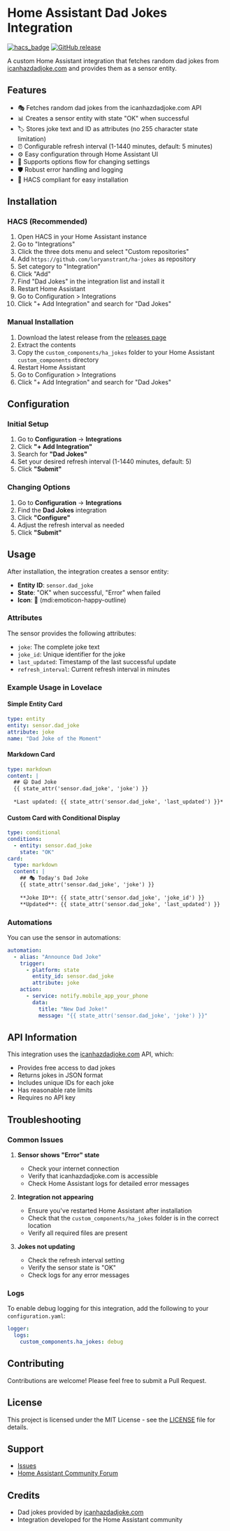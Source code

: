 # Home Assistant Dad Jokes Integration

[![hacs_badge](https://img.shields.io/badge/HACS-Custom-orange.svg)](https://github.com/custom-components/hacs)
[![GitHub release](https://img.shields.io/github/release/loryanstrant/ha-jokes.svg)](https://github.com/loryanstrant/ha-jokes/releases)

A custom Home Assistant integration that fetches random dad jokes from [icanhazdadjoke.com](https://icanhazdadjoke.com/) and provides them as a sensor entity.

## Features

- 🎭 Fetches random dad jokes from the icanhazdadjoke.com API
- 📊 Creates a sensor entity with state "OK" when successful
- 🏷️ Stores joke text and ID as attributes (no 255 character state limitation)
- ⏰ Configurable refresh interval (1-1440 minutes, default: 5 minutes)
- ⚙️ Easy configuration through Home Assistant UI
- 🔄 Supports options flow for changing settings
- 🛡️ Robust error handling and logging
- 📱 HACS compliant for easy installation

## Installation

### HACS (Recommended)

1. Open HACS in your Home Assistant instance
2. Go to "Integrations"
3. Click the three dots menu and select "Custom repositories"
4. Add `https://github.com/loryanstrant/ha-jokes` as repository
5. Set category to "Integration"
6. Click "Add"
7. Find "Dad Jokes" in the integration list and install it
8. Restart Home Assistant
9. Go to Configuration > Integrations
10. Click "+ Add Integration" and search for "Dad Jokes"

### Manual Installation

1. Download the latest release from the [releases page](https://github.com/loryanstrant/ha-jokes/releases)
2. Extract the contents
3. Copy the `custom_components/ha_jokes` folder to your Home Assistant `custom_components` directory
4. Restart Home Assistant
5. Go to Configuration > Integrations
6. Click "+ Add Integration" and search for "Dad Jokes"

## Configuration

### Initial Setup

1. Go to **Configuration** → **Integrations**
2. Click **"+ Add Integration"**
3. Search for **"Dad Jokes"**
4. Set your desired refresh interval (1-1440 minutes, default: 5)
5. Click **"Submit"**

### Changing Options

1. Go to **Configuration** → **Integrations**
2. Find the **Dad Jokes** integration
3. Click **"Configure"**
4. Adjust the refresh interval as needed
5. Click **"Submit"**

## Usage

After installation, the integration creates a sensor entity:

- **Entity ID**: `sensor.dad_joke`
- **State**: "OK" when successful, "Error" when failed
- **Icon**: 🙂 (mdi:emoticon-happy-outline)

### Attributes

The sensor provides the following attributes:

- `joke`: The complete joke text
- `joke_id`: Unique identifier for the joke
- `last_updated`: Timestamp of the last successful update
- `refresh_interval`: Current refresh interval in minutes

### Example Usage in Lovelace

#### Simple Entity Card
```yaml
type: entity
entity: sensor.dad_joke
attribute: joke
name: "Dad Joke of the Moment"
```

#### Markdown Card
```yaml
type: markdown
content: |
  ## 😄 Dad Joke
  {{ state_attr('sensor.dad_joke', 'joke') }}
  
  *Last updated: {{ state_attr('sensor.dad_joke', 'last_updated') }}*
```

#### Custom Card with Conditional Display
```yaml
type: conditional
conditions:
  - entity: sensor.dad_joke
    state: "OK"
card:
  type: markdown
  content: |
    ## 🎭 Today's Dad Joke
    {{ state_attr('sensor.dad_joke', 'joke') }}
    
    **Joke ID**: {{ state_attr('sensor.dad_joke', 'joke_id') }}
    **Updated**: {{ state_attr('sensor.dad_joke', 'last_updated') }}
```

### Automations

You can use the sensor in automations:

```yaml
automation:
  - alias: "Announce Dad Joke"
    trigger:
      - platform: state
        entity_id: sensor.dad_joke
        attribute: joke
    action:
      - service: notify.mobile_app_your_phone
        data:
          title: "New Dad Joke!"
          message: "{{ state_attr('sensor.dad_joke', 'joke') }}"
```

## API Information

This integration uses the [icanhazdadjoke.com](https://icanhazdadjoke.com/) API, which:

- Provides free access to dad jokes
- Returns jokes in JSON format
- Includes unique IDs for each joke
- Has reasonable rate limits
- Requires no API key

## Troubleshooting

### Common Issues

1. **Sensor shows "Error" state**
   - Check your internet connection
   - Verify that icanhazdadjoke.com is accessible
   - Check Home Assistant logs for detailed error messages

2. **Integration not appearing**
   - Ensure you've restarted Home Assistant after installation
   - Check that the `custom_components/ha_jokes` folder is in the correct location
   - Verify all required files are present

3. **Jokes not updating**
   - Check the refresh interval setting
   - Verify the sensor state is "OK"
   - Check logs for any error messages

### Logs

To enable debug logging for this integration, add the following to your `configuration.yaml`:

```yaml
logger:
  logs:
    custom_components.ha_jokes: debug
```

## Contributing

Contributions are welcome! Please feel free to submit a Pull Request.

## License

This project is licensed under the MIT License - see the [LICENSE](LICENSE) file for details.

## Support

- [Issues](https://github.com/loryanstrant/ha-jokes/issues)
- [Home Assistant Community Forum](https://community.home-assistant.io/)

## Credits

- Dad jokes provided by [icanhazdadjoke.com](https://icanhazdadjoke.com/)
- Integration developed for the Home Assistant community
